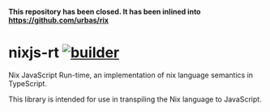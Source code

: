 __This repository has been closed. It has been inlined into https://github.com/urbas/rix__

# nixjs-rt [![builder](https://github.com/urbas/nixjs-rt/actions/workflows/build.yml/badge.svg)](https://github.com/urbas/nixjs-rt/actions/workflows/build.yml)

Nix JavaScript Run-time, an implementation of nix language semantics in TypeScript.

This library is intended for use in transpiling the Nix language to JavaScript.
